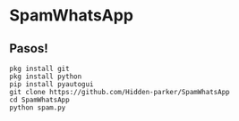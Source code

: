 # SpamWhatsApp

<h2>Pasos!</h2>
<pre><code>pkg install git
pkg install python
pip install pyautogui
git clone https://github.com/Hidden-parker/SpamWhatsApp
cd SpamWhatsApp
python spam.py
</code></pre>
